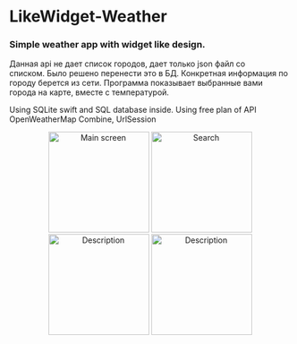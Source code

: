 # LikeWidget-Weather
### Simple weather app with widget like design.

Данная api не дает список городов, дает только json файл со списком. Было решено перенести это в БД. Конкретная информация по городу берется из сети.
Программа показывает выбранные вами города на карте, вместе с температурой. 

Using SQLite swift and SQL database inside.
Using free plan of API OpenWeatherMap
Combine, UrlSession

<p align="center">
  <img src="https://i.ibb.co/pwQLC02/Simulator-Screen-Shot-i-Phone-14-Pro-2023-04-14-at-13-36-16.png" width="180" title="Main screen">
  <img src="https://i.ibb.co/wK3dypd/Simulator-Screen-Shot-i-Phone-14-Pro-2023-04-14-at-13-36-26.png" width="180" title="Search">
  <img src="https://i.ibb.co/4KNjyHh/Simulator-Screen-Shot-i-Phone-14-Pro-2023-06-20-at-18-21-17.png" width="180" alt="Description">
  <img src="https://i.ibb.co/bQft0jF/Simulator-Screen-Shot-i-Phone-14-Pro-2023-04-14-at-13-59-44.png" width="180" alt="Description">
</p>
